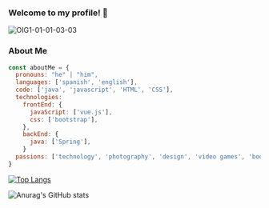 ### Welcome to my profile! 👋

![OIG1-01-01-03-03](https://user-images.githubusercontent.com/101667265/231556134-59ebf728-9d72-4068-b61f-907458a003b0.png)

### About Me

```js
const aboutMe = {
  pronouns: "he" | "him",
  languages: ['spanish', 'english'],
  code: ['java', 'javascript', 'HTML', 'CSS'],
  technologies: 
    frontEnd: {
      javaScript: ['vue.js'],
      css: ['bootstrap'],
    },
    backEnd: {
      java: ['Spring'],
    } 
  passions: ['technology', 'photography', 'design', 'video games', 'books', 'movies']
}
```
[![Top Langs](https://github-readme-stats.vercel.app/api/top-langs/?username=FedeCasper&layout=compact&theme=midnight-purple)](https://github.com/anuraghazra/github-readme-stats)

![Anurag's GitHub stats](https://github-readme-stats.vercel.app/api?username=FedeCasper&show_icons=true&theme=midnight-purple )

<!--
**FedeCasper/FedeCasper** is a ✨ _special_ ✨ repository because its `README.md` (this file) appears on your GitHub profile.

Here are some ideas to get you started:

- 🔭 I’m currently working on ...
- 🌱 I’m currently learning ...
- 👯 I’m looking to collaborate on ...
- 🤔 I’m looking for help with ...
- 💬 Ask me about ...
- 📫 How to reach me: ...
- 😄 Pronouns: ...
- ⚡ Fun fact: ...
-->

